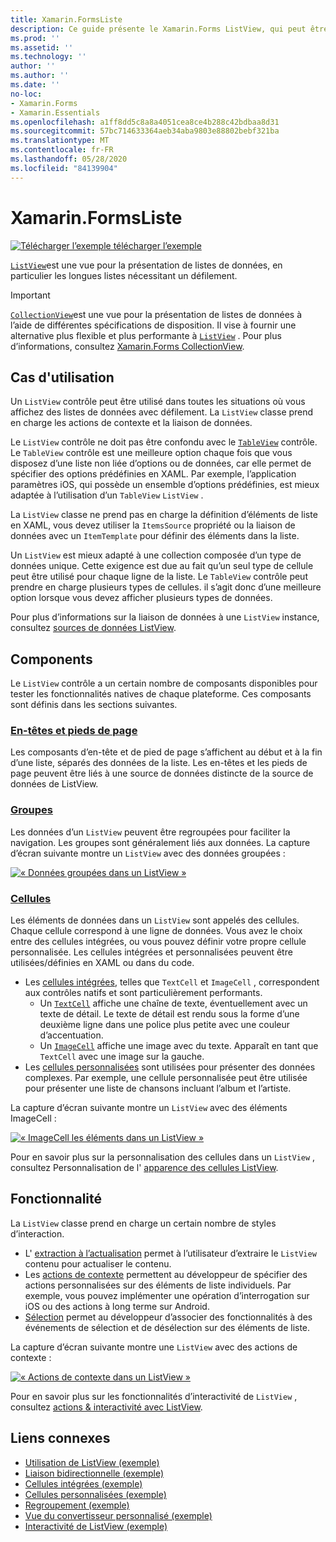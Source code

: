 ```yaml
---
title: Xamarin.FormsListe
description: Ce guide présente le Xamarin.Forms ListView, qui peut être utilisé pour présenter des données dans des listes interactives.
ms.prod: ''
ms.assetid: ''
ms.technology: ''
author: ''
ms.author: ''
ms.date: ''
no-loc:
- Xamarin.Forms
- Xamarin.Essentials
ms.openlocfilehash: a1ff8dd5c8a8a4051cea8ce4b288c42bdbaa8d31
ms.sourcegitcommit: 57bc714633364aeb34aba9803e88802bebf321ba
ms.translationtype: MT
ms.contentlocale: fr-FR
ms.lasthandoff: 05/28/2020
ms.locfileid: "84139904"
---
```

# <a name="xamarinforms-listview"></a>Xamarin.FormsListe

[![Télécharger ](~/media/shared/download.png) l’exemple télécharger l’exemple](https://docs.microsoft.com/samples/xamarin/xamarin-forms-samples/workingwithlistview)

[`ListView`](xref:Xamarin.Forms.ListView)est une vue pour la présentation de listes de données, en particulier les longues listes nécessitant un défilement.

> [!IMPORTANT]
> [`CollectionView`](xref:Xamarin.Forms.CollectionView)est une vue pour la présentation de listes de données à l’aide de différentes spécifications de disposition. Il vise à fournir une alternative plus flexible et plus performante à [`ListView`](xref:Xamarin.Forms.ListView) . Pour plus d’informations, consultez [ Xamarin.Forms CollectionView](~/xamarin-forms/user-interface/collectionview/index.md).

## <a name="use-cases"></a>Cas d'utilisation

Un `ListView` contrôle peut être utilisé dans toutes les situations où vous affichez des listes de données avec défilement. La `ListView` classe prend en charge les actions de contexte et la liaison de données.

Le `ListView` contrôle ne doit pas être confondu avec le [`TableView`](~/xamarin-forms/user-interface/tableview.md) contrôle. Le `TableView` contrôle est une meilleure option chaque fois que vous disposez d’une liste non liée d’options ou de données, car elle permet de spécifier des options prédéfinies en XAML. Par exemple, l’application paramètres iOS, qui possède un ensemble d’options prédéfinies, est mieux adaptée à l’utilisation d’un `TableView` `ListView` .

La `ListView` classe ne prend pas en charge la définition d’éléments de liste en XAML, vous devez utiliser la `ItemsSource` propriété ou la liaison de données avec un `ItemTemplate` pour définir des éléments dans la liste.

Un `ListView` est mieux adapté à une collection composée d’un type de données unique. Cette exigence est due au fait qu’un seul type de cellule peut être utilisé pour chaque ligne de la liste. Le `TableView` contrôle peut prendre en charge plusieurs types de cellules. il s’agit donc d’une meilleure option lorsque vous devez afficher plusieurs types de données.

Pour plus d’informations sur la liaison de données à une `ListView` instance, consultez [sources de données ListView](~/xamarin-forms/user-interface/listview/data-and-databinding.md).

## <a name="components"></a>Components

Le `ListView` contrôle a un certain nombre de composants disponibles pour tester les fonctionnalités natives de chaque plateforme. Ces composants sont définis dans les sections suivantes.

### <a name="headers-and-footers"></a>[En-têtes et pieds de page](customizing-list-appearance.md#headers-and-footers)

Les composants d’en-tête et de pied de page s’affichent au début et à la fin d’une liste, séparés des données de la liste. Les en-têtes et les pieds de page peuvent être liés à une source de données distincte de la source de données de ListView.

### <a name="groups"></a>[Groupes](customizing-list-appearance.md#grouping)

Les données d’un `ListView` peuvent être regroupées pour faciliter la navigation. Les groupes sont généralement liés aux données. La capture d’écran suivante montre un `ListView` avec des données groupées :

[![« Données groupées dans un ListView »](images/grouping-depth-cropped.png)](images/grouping-depth.png#lightbox "Données groupées dans un ListView")

### <a name="cells"></a>[Cellules](customizing-cell-appearance.md)

Les éléments de données dans un `ListView` sont appelés des cellules. Chaque cellule correspond à une ligne de données. Vous avez le choix entre des cellules intégrées, ou vous pouvez définir votre propre cellule personnalisée. Les cellules intégrées et personnalisées peuvent être utilisées/définies en XAML ou dans du code.

- Les [cellules intégrées](customizing-cell-appearance.md#built-in-cells), telles que `TextCell` et `ImageCell` , correspondent aux contrôles natifs et sont particulièrement performants.
  - Un [`TextCell`](customizing-cell-appearance.md#textcell) affiche une chaîne de texte, éventuellement avec un texte de détail. Le texte de détail est rendu sous la forme d’une deuxième ligne dans une police plus petite avec une couleur d’accentuation.
  - Un [`ImageCell`](customizing-cell-appearance.md#imagecell) affiche une image avec du texte. Apparaît en tant que `TextCell` avec une image sur la gauche.
- Les [cellules personnalisées](customizing-cell-appearance.md#custom-cells) sont utilisées pour présenter des données complexes. Par exemple, une cellule personnalisée peut être utilisée pour présenter une liste de chansons incluant l’album et l’artiste.

La capture d’écran suivante montre un `ListView` avec des éléments ImageCell :

[![« ImageCell les éléments dans un ListView »](images/image-cell-default-cropped.png)](images/image-cell-default.png#lightbox "ImageCell des éléments dans un ListView")

Pour en savoir plus sur la personnalisation des cellules dans un `ListView` , consultez Personnalisation de l' [apparence des cellules ListView](customizing-cell-appearance.md).

## <a name="functionality"></a>Fonctionnalité

La `ListView` classe prend en charge un certain nombre de styles d’interaction.

- L' [extraction à l’actualisation](interactivity.md#pull-to-refresh) permet à l’utilisateur d’extraire le `ListView` contenu pour actualiser le contenu.
- Les [actions de contexte](interactivity.md#context-actions) permettent au développeur de spécifier des actions personnalisées sur des éléments de liste individuels. Par exemple, vous pouvez implémenter une opération d’interrogation sur iOS ou des actions à long terme sur Android.
- [Sélection](interactivity.md#selection-and-taps) permet au développeur d’associer des fonctionnalités à des événements de sélection et de désélection sur des éléments de liste.

La capture d’écran suivante montre une `ListView` avec des actions de contexte :

[![« Actions de contexte dans un ListView »](images/context-default-cropped.png)](images/context-default.png#lightbox "Actions de contexte dans un ListView")

Pour en savoir plus sur les fonctionnalités d’interactivité de `ListView` , consultez [actions & interactivité avec ListView](interactivity.md).

## <a name="related-links"></a>Liens connexes

- [Utilisation de ListView (exemple)](https://docs.microsoft.com/samples/xamarin/xamarin-forms-samples/workingwithlistview)
- [Liaison bidirectionnelle (exemple)](https://docs.microsoft.com/samples/xamarin/xamarin-forms-samples/userinterface-listview-switchentrytwobinding)
- [Cellules intégrées (exemple)](https://docs.microsoft.com/samples/xamarin/xamarin-forms-samples/userinterface-listview-builtincells)
- [Cellules personnalisées (exemple)](https://docs.microsoft.com/samples/xamarin/xamarin-forms-samples/userinterface-listview-customcells)
- [Regroupement (exemple)](https://docs.microsoft.com/samples/xamarin/xamarin-forms-samples/userinterface-listview-grouping)
- [Vue du convertisseur personnalisé (exemple)](https://docs.microsoft.com/samples/xamarin/xamarin-forms-samples/workingwithlistviewnative/)
- [Interactivité de ListView (exemple)](https://docs.microsoft.com/samples/xamarin/xamarin-forms-samples/userinterface-listview-interactivity)
